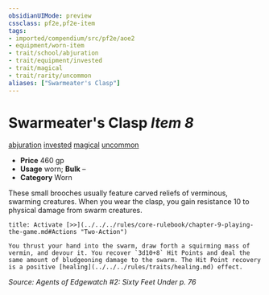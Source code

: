 ```yaml
---
obsidianUIMode: preview
cssclass: pf2e,pf2e-item
tags:
- imported/compendium/src/pf2e/aoe2
- equipment/worn-item
- trait/school/abjuration
- trait/equipment/invested
- trait/magical
- trait/rarity/uncommon
aliases: ["Swarmeater's Clasp"]
---
```

# Swarmeater's Clasp *Item 8*  
[abjuration](abjuration.md)  [invested](invested.md)  [magical](magical.md)  [uncommon](uncommon.md)  

- **Price** 460 gp
- **Usage** worn; **Bulk** –
- **Category** Worn

These small brooches usually feature carved reliefs of verminous, swarming creatures. When you wear the clasp, you gain resistance 10 to physical damage from swarm creatures.

```ad-embed-ability
title: Activate [>>](../../../rules/core-rulebook/chapter-9-playing-the-game.md#Actions "Two-Action")

You thrust your hand into the swarm, draw forth a squirming mass of vermin, and devour it. You recover `3d10+8` Hit Points and deal the same amount of bludgeoning damage to the swarm. The Hit Point recovery is a positive [healing](../../../rules/traits/healing.md) effect.
```

*Source: Agents of Edgewatch #2: Sixty Feet Under p. 76*
